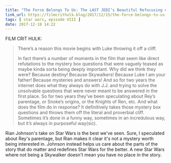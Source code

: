 ```yaml
---
title: "The Force Belongs To Us: The LAST JEDI’s Beautiful Refocusing of Star Wars | FILM CRIT HULK! HULK BLOG!"
link_url: https://filmcrithulk.blog/2017/12/15/the-force-belongs-to-us-the-last-jedis-beautiful-refocusing-of-star-wars/
tags: [ star wars, episode VIII ]
date: 2017-12-18 14:22
---
```


FILM CRIT HULK:

> There’s a reason this movie begins with Luke throwing it off a cliff.
>
> In fact there’s a number of moments in the film that seem like direct refutations to the mystery box questions that were vaguely teased as maybe kinda sorta being deeply important. Why did we think they were? Because destiny! Because Skywalkers! Because Luke I am your father! Because mysteries and answers! And so for two years the internet does what they always do with J.J. and trying to solve the unsolvable questions that were never meant to be answered in the first place. So for two years they’ve been speculating about Rey’s parentage, or Snoke’s origins, or the Knights of Ren, etc. And what does the film do in response? It definitively takes those mystery box questions and throws them off the literal and proverbial cliff. Sometimes it’s done in a funny way, sometimes in an incredulous way, but it’s always in purposeful way(sic).

Rian Johnson's take on Star Wars is the best we've seen. Sure, I speculated about Rey's parentage, but Rian makes it clear it's not a mystery worth being interested in. Johnson instead helps us care about the parts of the story that do matter and redefines Star Wars for the better. A new Star Wars where not being a Skywalker doesn't mean you have no place in the story.

